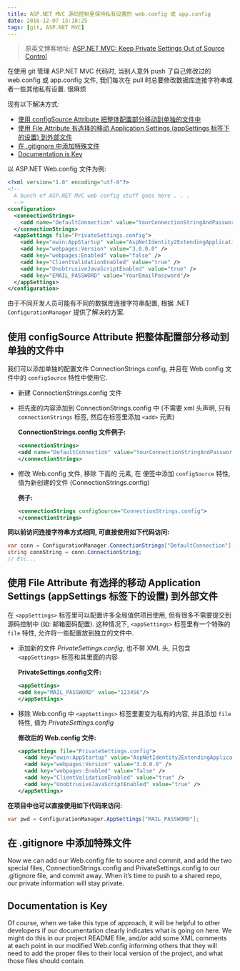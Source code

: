 ```yaml
---
title: ASP.NET MVC 源码控制里保持私有设置的 web.config 或 app.config
date: 2016-12-07 15:18:25
tags: [git, ASP.NET MVC]
---
```


> 原英文博客地址: [ASP.NET MVC: Keep Private Settings Out of Source Control](http://johnatten.com/2014/04/06/asp-net-mvc-keep-private-settings-out-of-source-control/#Use-configSource-Attribute-to-move-an-Entire-Configuration-Section-to-Its-Own-File)

在使用 git 管理 ASP.NET MVC 代码时, 当别人意外 push 了自己修改过的 web.config 或 app.config 文件, 我们每次在 pull 时总要修改数据库连接字符串或者一些其他私有设置. 很麻烦

现有以下解决方式:
* [使用 configSource Attribute 把整体配置部分移动到单独的文件中](#use-configSource-attr)
* [使用 File Attribute 有选择的移动 Application Settings (appSettings 标签下的设置) 到外部文件](#use-file-attr)
* [在 .gitignore 中添加特殊文件](#add-ignore)
* [Documentation is Key](#document-is-key)

<!--more-->

以 ASP.NET Web.config 文件为例:
```xml
<?xml version="1.0" encoding="utf-8"?>
<!--
  A bunch of ASP.NET MVC web config stuff goes here . . . 
  -->
<configuration>
  <connectionStrings>
    <add name="DefaultConnection" value="YourConnectionStringAndPassword"/>
  </connectionStrings>
  <appSettings file="PrivateSettings.config">
    <add key="owin:AppStartup" value="AspNetIdentity2ExtendingApplicationUser.Startup,AspNetIdentity2ExtendingApplicationUser" />
    <add key="webpages:Version" value="3.0.0.0" />
    <add key="webpages:Enabled" value="false" />
    <add key="ClientValidationEnabled" value="true" />
    <add key="UnobtrusiveJavaScriptEnabled" value="true" />
    <add key="EMAIL_PASSWORD" value="YourEmailPassword"/>
  </appSettings>
</configuration>
```

由于不同开发人员可能有不同的数据库连接字符串配置, 根据 .NET `ConfigurationManager` 提供了解决的方案. 

<span id="use-configSource-attr"></span>
## 使用 configSource Attribute 把整体配置部分移动到单独的文件中
我们可以添加单独的配置文件 ConnectionStrings.config, 并且在 Web.config 文件中的 `configSource` 特性中使用它.
* 新建 ConnectionStrings.config 文件
* 把先面的内容添加到 ConnectionStrings.config 中 (不需要 xml 头声明, 只有 `connectionStrings` 标签, 然后在标签里添加 `<add>` 元素)

    **ConnectionStrings.config 文件例子:**
    ```xml
    <connectionStrings>
    <add name="DefaultConnection" value="YourConnectionStringAndPassword"/>
    </connectionStrings>
    ```
* 修改 Web.config 文件, 移除 **<connectionStrings>** 下面的 **<add>** 元素, 在 **<connectionStrings>** 便签中添加 `configSource` 特性, 值为新创建的文件 (ConnectionStrings.config)

    **例子:**
    ```xml
    <connectionStrings configSource="ConnectionStrings.config">
    </connectionStrings>
    ```
**同以前访问连接字符串方式相同, 可直接使用如下代码访问:**
```csharp
var conn = ConfigurationManager.ConnectionStrings["DefaultConnection"];
string connString = conn.ConnectionString;
// Etc...
```

<span id="use-file-attr"></span>
## 使用 File Attribute 有选择的移动 Application Settings (appSettings 标签下的设置) 到外部文件
在 `<appSettings>` 标签里可以配置许多全局值供项目使用, 但有很多不需要提交到源码控制中 (如: 邮箱密码配置).
这种情况下, `<appSettings>` 标签里有一个特殊的 `file` 特性, 允许将一些配置放到独立的文件中.
* 添加新的文件 *PrivateSettings.config*, 也不带 XML 头, 只包含 `<appSettings>` 标签和其里面的内容
   
    **PrivateSettings.config文件:**
    ```xml
    <appSettings>
    <add key="MAIL_PASSWORD" value="123456"/>
    </appSettings>
    ```
* 移除 Web.config 中 `<appSettings>` 标签里要变为私有的内容, 并且添加 `file` 特性, 值为 *PrivateSettings.config*

  **修改后的 Web.config 文件:**
  ```xml
  <appSettings file="PrivateSettings.config">
    <add key="owin:AppStartup" value="AspNetIdentity2ExtendingApplicationUser.Startup,AspNetIdentity2ExtendingApplicationUser" />
    <add key="webpages:Version" value="3.0.0.0" />
    <add key="webpages:Enabled" value="false" />
    <add key="ClientValidationEnabled" value="true" />
    <add key="UnobtrusiveJavaScriptEnabled" value="true" />
  </appSettings>
  ```
**在项目中也可以直接使用如下代码来访问:**
  ```csharp
  var pwd = ConfigurationManager.AppSettings["MAIL_PASSWORD"];
  ```

<span id="add-ignore"></span>
## 在 .gitignore 中添加特殊文件
Now we can add our Web.config file to source and commit, and add the two special files, ConnectionStrings.config and PrivateSettings.config to our .gitignore file, and commit away. When it’s time to push to a shared repo, our private information will stay private.

<span id="document-is-key"></span>
## Documentation is Key
Of course, when we take this type of approach, it will be helpful to other developers if our documentation clearly indicates what is going on here. We might do this in our project README file, and/or add some XML comments at each point in our modified Web.config informing others that they will need to add the proper files to their local version of the project, and what those files should contain.